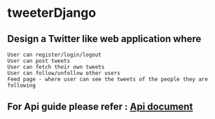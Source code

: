 # tweeterDjango

## Design a Twitter like web application where
    User can register/login/logout
    User can post tweets 
    User can fetch their own tweets
    User can follow/unfollow other users
    Feed page - where user can see the tweets of the people they are following

## For Api guide please refer : [Api document](https://github.com/shashank-k-y/tweeterDjango/blob/main/api_document.md)
